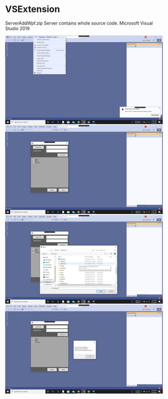 # VSExtension

ServerAddWpf.zip Server contains whole source code.
Microsoft Visual Studio 2019

![Click On ServerConfig](/Media/start.png)
![View of Extension](/Media/view.png)
![Click on Server File button to select  server config file ](/Media/selectServerConfigFile.png)
![No active file is open in editor , So message box shows No active file and server info file is File correspondig to select Server  ](/Media/selectClickWithNoFile.png)
